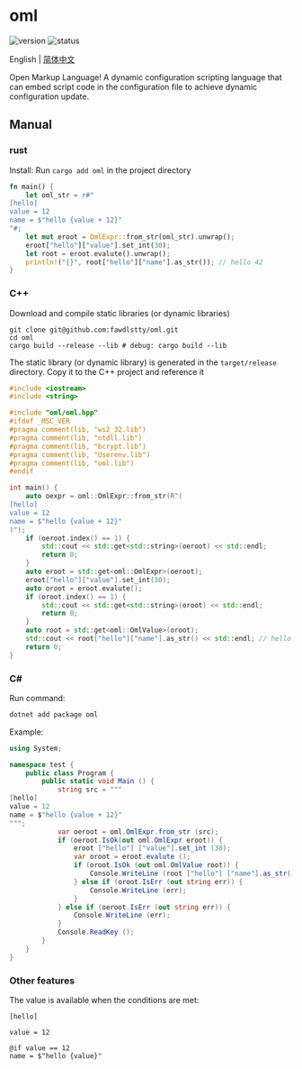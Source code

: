 # oml

![version](https://img.shields.io/badge/dynamic/toml?url=https%3A%2F%2Fraw.githubusercontent.com%2Ffawdlstty%2Foml%2Fmain%2FCargo.toml&query=package.version&label=version)
![status](https://img.shields.io/github/actions/workflow/status/fawdlstty/oml/rust.yml)

English | [简体中文](README.zh_CN.md)

Open Markup Language! A dynamic configuration scripting language that can embed script code in the configuration file to achieve dynamic configuration update.

## Manual

### rust

Install: Run `cargo add oml` in the project directory

```rust
fn main() {
    let oml_str = r#"
[hello]
value = 12
name = $"hello {value + 12}"
"#;
    let mut eroot = OmlExpr::from_str(oml_str).unwrap();
    eroot["hello"]["value"].set_int(30);
    let root = eroot.evalute().unwrap();
    println!("{}", root["hello"]["name"].as_str()); // hello 42
}
```

### C++

Download and compile static libraries (or dynamic libraries)

```shell
git clone git@github.com:fawdlstty/oml.git
cd oml
cargo build --release --lib # debug: cargo build --lib
```

The static library (or dynamic library) is generated in the `target/release` directory. Copy it to the C++ project and reference it

```cpp
#include <iostream>
#include <string>

#include "oml/oml.hpp"
#ifdef _MSC_VER
#pragma comment(lib, "ws2_32.lib")
#pragma comment(lib, "ntdll.lib")
#pragma comment(lib, "bcrypt.lib")
#pragma comment(lib, "Userenv.lib")
#pragma comment(lib, "oml.lib")
#endif

int main() {
    auto oexpr = oml::OmlExpr::from_str(R"(
[hello]
value = 12
name = $"hello {value + 12}"
)");
    if (oeroot.index() == 1) {
        std::cout << std::get<std::string>(oeroot) << std::endl;
        return 0;
    }
    auto eroot = std::get<oml::OmlExpr>(oeroot);
    eroot["hello"]["value"].set_int(30);
    auto oroot = eroot.evalute();
    if (oroot.index() == 1) {
        std::cout << std::get<std::string>(oroot) << std::endl;
        return 0;
    }
    auto root = std::get<oml::OmlValue>(oroot);
    std::cout << root["hello"]["name"].as_str() << std::endl; // hello 42
    return 0;
}
```

### C#

Run command:
```sh
dotnet add package oml
```

Example:
```csharp
using System;

namespace test {
    public class Program {
        public static void Main () {
            string src = """
[hello]
value = 12
name = $"hello {value + 12}"
""";
            var oeroot = oml.OmlExpr.from_str (src);
            if (oeroot.IsOk(out oml.OmlExpr eroot)) {
                eroot ["hello"] ["value"].set_int (30);
                var oroot = eroot.evalute ();
                if (oroot.IsOk (out oml.OmlValue root)) {
                    Console.WriteLine (root ["hello"] ["name"].as_str()); // hello 42
                } else if (oroot.IsErr (out string err)) {
                    Console.WriteLine (err);
                }
            } else if (oeroot.IsErr (out string err)) {
                Console.WriteLine (err);
            }
            Console.ReadKey ();
        }
    }
}
```

### Other features

The value is available when the conditions are met:

```oml
[hello]

value = 12

@if value == 12
name = $"hello {value}"
```
